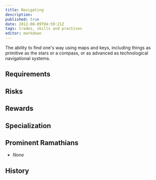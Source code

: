 ```yaml
---
title: Navigating
description:
published: true
date: 2012-08-09T04:59:21Z
tags: trades, skills and practises
editor: markdown
---
```


The ability to find one's way using maps and keys, including things as primitive as the stars or a compass, or as advanced as technological navigational systems.

## Requirements

## Risks

## Rewards

## Specialization

## Prominent Ramathians

- *None*

## History

